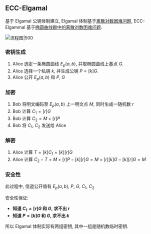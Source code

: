 ##  ECC-Elgamal

基于 Elgamal 公钥体制建立,  Elgamal 体制基于[离散对数困难问题](../../../../Math/数论/欧拉定理.md), ECC-Elgammal 基于[椭圆曲线群中的离散对数困难问题](../../../../Math/微积分/解析集合/椭圆曲线.md).

![流程图|500](../../../../attach/Pasted%20image%2020230508000347.png)

### 密钥生成

1. Alice 选定一条椭圆曲线 $E_{p}(a, b)$, 并取椭圆曲线上基点 $G$.  
2. Alice 选择一个私钥 $k$, 并生成公钥 $P=[k]G$.  
3. Alice 公开 $E_{p}(a, b)$ 和 $P,\ G$

###  加密

1. Bob 将明文编码至 $E_{p}(a, b)$ 上一明文点 $M$, 同时生成一随机数 $r$
2. Bob 计算 $C_{1}=[r]G$
3. Bob 计算 $C_{2}=M+[r]P$
4. Bob 将 $C_{1},\ C_{2}$ 发送给 Alice

### 解密

1. Alice 计算 $T=[k]C_{1}=[k][r]G$
2. Alice 计算 $C_{2}-T=M+[r]P-[k][r]G=M+[r][k]G-[k][r]G=M$ 

### 安全性

此过程中, 信道公开值有 $E_{p}(a, b)$, $P$, $G$, $C_{1}$, $C_{2}$

安全性保证:   
- **知道 $C_{1}=[r]G$ 和 $G$, 求不出 $r$**  
- **知道 $P=[k]G$ 和 $G$, 求不出 $k$**

所以 Elgamal 体制实际有两组密钥, 其中一组是随机数临时密钥.
